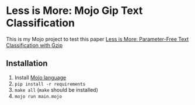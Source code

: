 # Less is More: Mojo Gip Text Classification

This is my Mojo project to test this paper [Less is More: Parameter-Free Text Classification with Gzip](https://arxiv.org/abs/2212.09410)

## Installation

1. Install [Mojo language](https://www.modular.com/max/mojo)
2. `pip install -r requirements`
3. `make all` (`make` should be installed)
4. `mojo run main.mojo`
